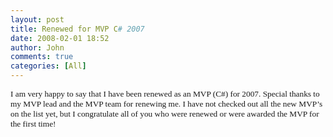 ```yaml
---
layout: post
title: Renewed for MVP C# 2007
date: 2008-02-01 18:52
author: John
comments: true
categories: [All]
---
```

<div class="Section1"><p><span style="font-size: 10pt; font-family: 'Tahoma','sans-serif'">I am very happy to say that I have been renewed as an MVP (C#) for 2007. Special thanks to my MVP lead and the MVP team for renewing me. I have not checked out all the new MVP&rsquo;s on the list yet, but I congratulate all of you who were renewed or were awarded the MVP for the first time!</span><span style="font-size: 10pt"></span></p></div>

